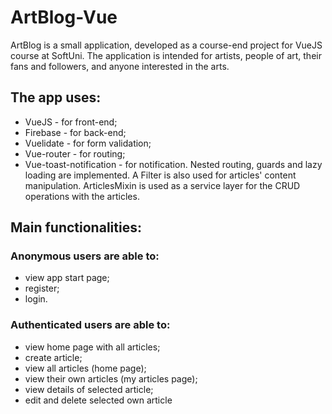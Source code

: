 # ArtBlog-Vue
ArtBlog is a small application, developed as a course-end project for VueJS course at SoftUni.
The application is intended for artists, people of art, their fans and followers, and anyone interested in the arts.

## The app uses:
- VueJS - for front-end;
- Firebase - for back-end;
- Vuelidate - for form validation;
- Vue-router - for routing;
- Vue-toast-notification - for notification.
Nested routing, guards and lazy loading are implemented.
A Filter is also used for articles' content manipulation.
ArticlesMixin is used as a service layer for the CRUD operations with the articles.

## Main functionalities:
### Anonymous users are able to:
  * view app start page;
  * register;
  * login.
  
### Authenticated users are able to:
  * view home page with all articles;
  * create article;
  * view all articles (home page);
  * view their own articles (my articles page);
  * view details of selected article;
  * edit and delete selected own article
  
